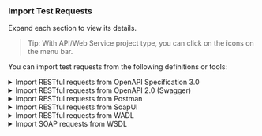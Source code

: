 ### Import Test Requests

Expand each section to view its details. 

> Tip: With API/Web Service project type, you can click on the icons on the menu bar. 

You can import test requests from the following definitions or tools:

<details><summary>Import RESTful requests from OpenAPI Specification 3.0</summary>

> You need a Katalon Studio Enterprise license.

To import a service definition with OpenAPI 3.0, please do as follows:

1. Open or create a project then import the service definition in two ways:

* With a API/Web Service project type, click on the OpenAPI icon and select the **Import OpenAPI 3** option; or

   <img src="https://github.com/katalon-studio/docs-images/raw/master/katalon-studio/docs/import-openapi30/icon.png" width=351>

* In **Tests Explorer**, right-click on any folder of **Object Repository** and select **Import > From OpenAPI 3**.

   <img src="https://github.com/katalon-studio/docs-images/raw/master/katalon-studio/docs/import-openapi30/rightclick.png" width=541>

3. In the displayed dialog, browse your **OpenAPI 3.0** local file or enter an OpenAPI 3 URL, and click **OK**.

   <img src="https://github.com/katalon-studio/docs-images/raw/master/katalon-studio/docs/import-openapi30/browse.png" width=454>

</details>

<details><summary>Import RESTful requests from OpenAPI 2.0 (Swagger)</summary>

1. Open or create a project then import the service definition in two ways:

* With a API/Web Service project type, click on the OpenAPI icon and select the **Import OpenAPI 2 (Swagger)** option; or

   <img src="https://github.com/katalon-studio/docs-images/raw/master/katalon-studio/docs/import-openapi30/icon.png" width=351>

* In **Tests Explorer**, right-click on any folder of **Object Repository** and select **Import > From OpenAPI 2 (Swagger)**.

   <img src="https://github.com/katalon-studio/docs-images/raw/master/katalon-studio/docs/import-openapi30/rightclick.png" width=541>

3. In the displayed dialog, browse your **Swagger** local file or enter an OpenAPI 2 (Swagger) URL, and click **OK**.

   <img src="https://github.com/katalon-studio/docs-images/raw/master/katalon-studio/docs/import-openapi30/browse.png" width=454>

</details>

<details><summary>Import RESTful requests from Postman</summary>

</details>

<details><summary>Import RESTful requests from SoapUI</summary>

1. Open or create a project then

* Click on the **Import Rest Services from SoapUI** icon (only available for API/Web Service project type); or

   <img src="https://github.com/katalon-studio/docs-images/raw/master/katalon-studio/docs/import-soapui/icon.png">

* In **Tests Explorer**, right-click on any folder of **Object Repository** and select **Import > From SoapUI**

   <img src="https://github.com/katalon-studio/docs-images/raw/master/katalon-studio/docs/import-soapui/rightclick.png">

3. In the displayed dialog, browse to your **SoapUI** project and click **OK**.

   <img src="https://github.com/katalon-studio/docs-images/raw/master/katalon-studio/docs/import-soapui/browse.png">

</details>

<details><summary>Import RESTful requests from WADL</summary>

You can use an example WADL Description provided [here](https://www.w3.org/Submission/wadl/#x3-40001.3).

1. Open or create a project then import the service definition in two ways:

* With a API/Web Service project type, click on the **Import WADL** icon; or

   <img src="https://github.com/katalon-studio/docs-images/raw/master/katalon-studio/docs/import-wadl/icon.png" width=302>

* In **Tests Explorer**, right-click on any folder of **Object Repository** and select **Import > From WADL**

   <img src="https://github.com/katalon-studio/docs-images/raw/master/katalon-studio/docs/import-wadl/rightclick.png" width=589>

2. In the displayed dialog, browse your **WADL** local file and click **OK**.

   <img src="https://github.com/katalon-studio/docs-images/raw/master/katalon-studio/docs/import-wadl/browse.png" width=399>

</details>

<details><summary>Import SOAP requests from WSDL</summary>

To import a WSDL file to your project, please do as follows:

1. In **Tests Explorer**, right-click on any folder of **Object Repository**
2. Select **Import > From WSDL**
   <img src="https://github.com/katalon-studio/docs-images/raw/master/katalon-studio/docs/import-soap-requests-from-wsdl/import-wsdl-rightclick.png" width=512 >

3. In the **URL** field of the **Import WSDL** dialog, specify either a remote WSDL URL or a path of a local WSDL file (e.g., [http://www.dneonline.com/calculator.asmx?WSDL](http://www.dneonline.com/calculator.asmx?WSDL)).
4. Click **OK**. Katalon Studio loads the file and generates SOAP request objects.

If you have created an **API/Web Service** project, click on the **Import WSDL** icon on the main toolbar to display the **Import WSDL** dialog in step 3.

<img src="https://github.com/katalon-studio/docs-images/raw/master/katalon-studio/docs/import-soap-requests-from-wsdl/import-wsdl-icon.png" width=412 >

</details>

